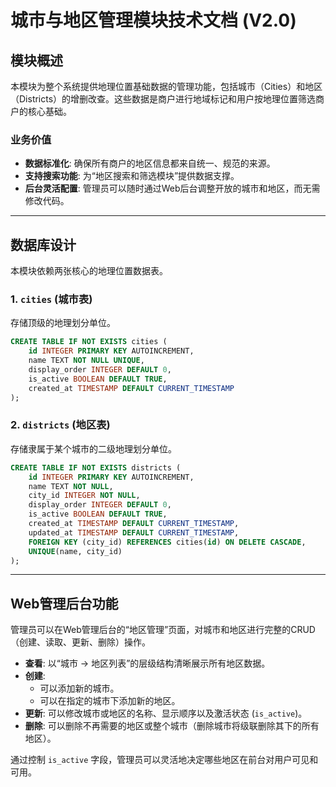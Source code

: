 # 城市与地区管理模块技术文档 (V2.0)

## 模块概述

本模块为整个系统提供地理位置基础数据的管理功能，包括城市（Cities）和地区（Districts）的增删改查。这些数据是商户进行地域标记和用户按地理位置筛选商户的核心基础。

### 业务价值
- **数据标准化**: 确保所有商户的地区信息都来自统一、规范的来源。
- **支持搜索功能**: 为“地区搜索和筛选模块”提供数据支撑。
- **后台灵活配置**: 管理员可以随时通过Web后台调整开放的城市和地区，而无需修改代码。

---

## 数据库设计

本模块依赖两张核心的地理位置数据表。

### 1. `cities` (城市表)
存储顶级的地理划分单位。
```sql
CREATE TABLE IF NOT EXISTS cities (
    id INTEGER PRIMARY KEY AUTOINCREMENT,
    name TEXT NOT NULL UNIQUE,
    display_order INTEGER DEFAULT 0,
    is_active BOOLEAN DEFAULT TRUE,
    created_at TIMESTAMP DEFAULT CURRENT_TIMESTAMP
);
```

### 2. `districts` (地区表)
存储隶属于某个城市的二级地理划分单位。
```sql
CREATE TABLE IF NOT EXISTS districts (
    id INTEGER PRIMARY KEY AUTOINCREMENT,
    name TEXT NOT NULL,
    city_id INTEGER NOT NULL,
    display_order INTEGER DEFAULT 0,
    is_active BOOLEAN DEFAULT TRUE,
    created_at TIMESTAMP DEFAULT CURRENT_TIMESTAMP,
    updated_at TIMESTAMP DEFAULT CURRENT_TIMESTAMP,
    FOREIGN KEY (city_id) REFERENCES cities(id) ON DELETE CASCADE,
    UNIQUE(name, city_id)
);
```

---

## Web管理后台功能

管理员可以在Web管理后台的“地区管理”页面，对城市和地区进行完整的CRUD（创建、读取、更新、删除）操作。

- **查看**: 以“城市 -> 地区列表”的层级结构清晰展示所有地区数据。
- **创建**: 
    - 可以添加新的城市。
    - 可以在指定的城市下添加新的地区。
- **更新**: 可以修改城市或地区的名称、显示顺序以及激活状态 (`is_active`)。
- **删除**: 可以删除不再需要的地区或整个城市（删除城市将级联删除其下的所有地区）。

通过控制 `is_active` 字段，管理员可以灵活地决定哪些地区在前台对用户可见和可用。
